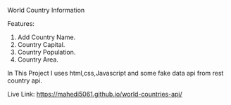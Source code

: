 World Country Information

Features:
1. Add Country Name.
2. Country Capital.
3. Country Population.
4. Country Area.

In This Project I uses html,css,Javascript  and some fake data api from rest country api.

Live Link: https://mahedi5061.github.io/world-countries-api/
